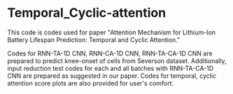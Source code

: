 # Temporal_Cyclic-attention
This code is codes used for paper "Attention Mechanism for Lithium-Ion Battery Lifespan Prediction: Temporal and Cyclic Attention."

Codes for RNN-TA-1D CNN, RNN-CA-1D CNN, RNN-TA-CA-1D CNN are prepared to predict knee-onset of cells from Severson dataset.
Additionally, input reduction test codes for each and all batches with RNN-TA-CA-1D CNN are prepared as suggested in our paper.
Codes for temporal, cyclic attention score plots are also provided for user's comfort.
